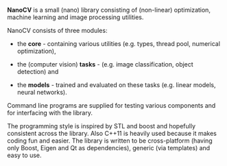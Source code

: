 **NanoCV** is a small (nano) library consisting of (non-linear) optimization, machine learning and image processing utilities. 

NanoCV consists of three modules: 

* the **core** - containing various utilities (e.g. types, thread pool, numerical optimization), 

* the (computer vision) **tasks** - (e.g. image classification, object detection) and 

* the **models** - trained and evaluated on these tasks  (e.g. linear models, neural networks). 

Command line programs are supplied for testing various components and for interfacing with the library.

The programming style is inspired by STL and boost and hopefully consistent across the library. Also C++11 is heavily used because it makes coding fun and 
easier. The library is written to be cross-platform (having only Boost, Eigen and Qt as dependencies), generic (via templates) and easy to use.


